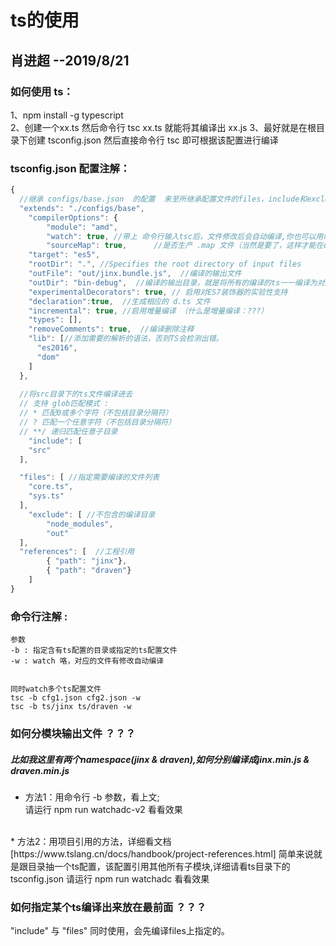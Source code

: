 # ts的使用
## 肖进超 --2019/8/21

### 如何使用 ts：
1、npm install -g typescript  
2、创建一个xx.ts 然后命令行   tsc xx.ts 就能将其编译出 xx.js
3、最好就是在根目录下创建 tsconfig.json  然后直接命令行 tsc  即可根据该配置进行编译


### tsconfig.json 配置注解：
``` js
{
  //继承 configs/base.json  的配置  来至所继承配置文件的files，include和exclude覆盖源配置文件的属性。
  "extends": "./configs/base", 
	"compilerOptions": {
		"module": "amd",
		"watch": true, //带上 命令行输入tsc后，文件修改后会自动编译,你也可以用命令行 tsc --watch 或 tsc -w
		"sourceMap": true,		//是否生产 .map 文件（当然是要了，这样才能在chrome调试 ts文件）
    "target": "es5",
    "rootDir": ".", //Specifies the root directory of input files
    "outFile": "out/jinx.bundle.js",  //编译的输出文件
    "outDir": "bin-debug",  //编译的输出目录，就是将所有的编译的ts一一编译为对应的js
    "experimentalDecorators": true, // 启用对ES7装饰器的实验性支持
    "declaration":true,  //生成相应的 d.ts 文件
    "incremental": true, //启用增量编译 （什么是增量编译：???）
    "types": [],
    "removeComments": true,  //编译删除注释
    "lib": [//添加需要的解析的语法，否则TS会检测出错。
      "es2016",
      "dom"
    ] 
  },
  
  //将src目录下的ts文件编译进去
  // 支持 glob匹配模式 : 
  // * 匹配0或多个字符（不包括目录分隔符）
  // ? 匹配一个任意字符（不包括目录分隔符）
  // **/ 递归匹配任意子目录
	"include": [
    "src"  
  ],

  "files": [ //指定需要编译的文件列表
    "core.ts",
    "sys.ts"
  ],
	"exclude": [ //不包含的编译目录
		"node_modules",
		"out"
  ],
  "references": [  //工程引用
		{ "path": "jinx"},
		{ "path": "draven"}
	]
}
``` 

### 命令行注解 :
```
参数 
-b : 指定含有ts配置的目录或指定的ts配置文件
-w : watch 咯，对应的文件有修改自动编译


同时watch多个ts配置文件
tsc -b cfg1.json cfg2.json -w
tsc -b ts/jinx ts/draven -w

```

### 如何分模块输出文件 ？？？
##### 比如我这里有两个namespace(jinx & draven),如何分别编译成jinx.min.js & draven.min.js
* 方法1：用命令行 -b 参数，看上文;         
请运行 npm run watchadc-v2 看看效果       
<br>
* 方法2：用项目引用的方法，详细看文档[https://www.tslang.cn/docs/handbook/project-references.html]     
简单来说就是跟目录抽一个ts配置，该配置引用其他所有子模块,详细请看ts目录下的tsconfig.json        
请运行 npm run watchadc 看看效果


### 如何指定某个ts编译出来放在最前面 ？？？         

"include" 与 "files" 同时使用，会先编译files上指定的。


